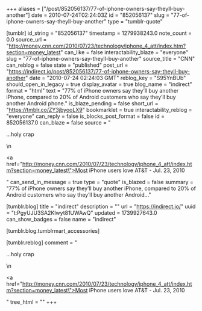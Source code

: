 +++
aliases = ["/post/852056137/77-of-iphone-owners-say-theyll-buy-another"]
date = 2010-07-24T02:24:03Z
id = "852056137"
slug = "77-of-iphone-owners-say-theyll-buy-another"
type = "tumblr-quote"

[tumblr]
id_string = "852056137"
timestamp = 1279938243.0
note_count = 0.0
source_url = "http://money.cnn.com/2010/07/23/technology/iphone_4_att/index.htm?section=money_latest"
can_like = false
interactability_blaze = "everyone"
slug = "77-of-iphone-owners-say-theyll-buy-another"
source_title = "CNN"
can_reblog = false
state = "published"
post_url = "https://indirect.io/post/852056137/77-of-iphone-owners-say-theyll-buy-another"
date = "2010-07-24 02:24:03 GMT"
reblog_key = "S95YnBUb"
should_open_in_legacy = true
display_avatar = true
blog_name = "indirect"
format = "html"
text = "77% of iPhone owners say they&rsquo;ll buy another iPhone, compared to 20% of Android customers who say they&rsquo;ll buy another Android phone."
is_blaze_pending = false
short_url = "https://tmblr.co/ZY3jbyooLX9"
bookmarklet = true
interactability_reblog = "everyone"
can_reply = false
is_blocks_post_format = false
id = 852056137.0
can_blaze = false
source = "<p>&hellip;holy crap</p>\n<p><a href=\"http://money.cnn.com/2010/07/23/technology/iphone_4_att/index.htm?section=money_latest\">Most iPhone users love AT&amp;T - Jul. 23, 2010</a></p>"
can_send_in_message = true
type = "quote"
is_blazed = false
summary = "77% of iPhone owners say they’ll buy another iPhone, compared to 20% of Android customers who say they’ll buy another Android..."

[tumblr.blog]
title = "indirect"
description = ""
url = "https://indirect.io/"
uuid = "t:PgyUJU3SA2Klwyt81UWAwQ"
updated = 1739927643.0
can_show_badges = false
name = "indirect"

[tumblr.blog.tumblrmart_accessories]

[tumblr.reblog]
comment = "<p>…holy crap</p>\n<p><a href=\"http://money.cnn.com/2010/07/23/technology/iphone_4_att/index.htm?section=money_latest\">Most iPhone users love AT&amp;T - Jul. 23, 2010</a></p>"
tree_html = ""
+++
